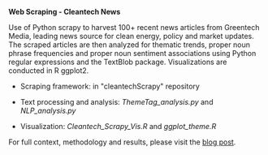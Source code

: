 **Web Scraping - Cleantech News**

Use of Python scrapy to harvest 100+ recent news articles from Greentech Media, leading news source for clean energy, policy and market updates. The scraped articles are then analyzed for thematic trends, proper noun phrase frequencies and proper noun sentiment associations using Python regular expressions and the TextBlob package. Visualizations are conducted in R ggplot2.

- Scraping framework: in "cleantechScrapy" repository

- Text processing and analysis: *ThemeTag_analysis.py* and *NLP_analysis.py*

- Visualization: *Cleantech_Scrapy_Vis.R* and *ggplot_theme.R*

For full context, methodology and results, please visit the [blog post](http://blog.nycdatascience.com/student-works/web-scraping/cleantech-news-scraping-analysis-online-articles/).

